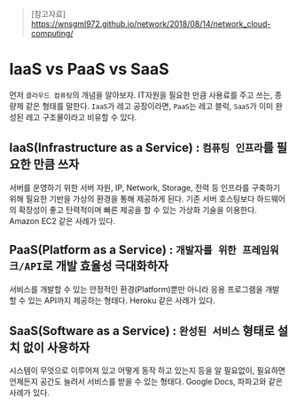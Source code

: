 > [참고자료]  
> https://wnsgml972.github.io/network/2018/08/14/network_cloud-computing/  

# IaaS vs PaaS vs SaaS

먼저 `클라우드 컴퓨팅`의 개념을 알아보자. IT자원을 필요한 만큼 사용료를 주고 쓰는, 종량제 같은 형태를 말한다. `IaaS`가 레고 공장이라면, `PaaS`는 레고 블럭, `SaaS`가 이미 완성된 레고 구조물이라고 비유할 수 있다.

## IaaS(Infrastructure as a Service) : `컴퓨팅 인프라`를 필요한 만큼 쓰자
서버를 운영하기 위한 서버 자원, IP, Network, Storage, 전력 등 인프라를 구축하기 위해 필요한 기반을 가상의 환경을 통해 제공하게 된다. 기존 서버 호스팅보다 하드웨어의 확장성이 좋고 탄력적이며 빠른 제공을 할 수 있는 가상화 기술을 이용한다. Amazon EC2 같은 사례가 있다.

## PaaS(Platform as a Service) : `개발자를 위한 프레임워크/API`로 개발 효율성 극대화하자
서비스를 개발할 수 있는 안정적인 환경(Platform)뿐만 아니라 응용 프로그램을 개발 할 수 있는 API까지 제공하는 형태다. Heroku 같은 사례가 있다.

## SaaS(Software as a Service) : `완성된 서비스` 형태로 설치 없이 사용하자
시스템이 무엇으로 이루어져 있고 어떻게 동작 하고 있는지 등을 알 필요없이, 필요하면 언제든지 공간도 늘려서 서비스를 받을 수 있는 형태다. Google Docs, 파파고와 같은 사례가 있다.
